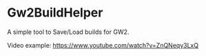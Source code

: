# Gw2BuildHelper
A simple tool to Save/Load builds for GW2.

Video example:
https://www.youtube.com/watch?v=ZnQNeqy3LxQ